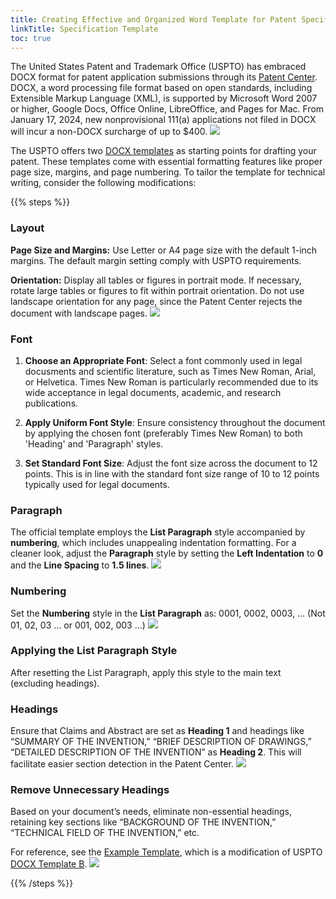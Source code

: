 ```yaml
---
title: Creating Effective and Organized Word Template for Patent Specification
linkTitle: Specification Template
toc: true
---
```


The United States Patent and Trademark Office (USPTO) has embraced DOCX format for patent application submissions through its [Patent Center](https://patentcenter.uspto.gov/). DOCX, a word processing file format based on open standards, including Extensible Markup Language (XML), is supported by Microsoft Word 2007 or higher, Google Docs, Office Online, LibreOffice, and Pages for Mac. From January 17, 2024, new nonprovisional 111(a) applications not filed in DOCX will incur a non-DOCX surcharge of up to $400.
![](/images/docs/uspto_docx.png)

The USPTO offers two [DOCX templates](https://www.uspto.gov/patents/docx) as starting points for drafting your patent. These templates come with essential formatting features like proper page size, margins, and page numbering. To tailor the template for technical writing, consider the following modifications:



{{% steps %}}

### Layout

**Page Size and Margins:** Use Letter or A4 page size with the default 1-inch margins. The default margin setting comply with USPTO requirements.  

**Orientation:** Display all tables or figures in portrait mode. If necessary, rotate large tables or figures to fit within portrait orientation. Do not use landscape orientation for any page, since the Patent Center rejects the document with landscape pages.
![](/images/docs/WordLayout.png)

### Font

1. **Choose an Appropriate Font**: Select a font commonly used in legal docusments and scientific literature, such as Times New Roman, Arial, or Helvetica. Times New Roman is particularly recommended due to its wide acceptance in legal documents, academic, and research publications.

2. **Apply Uniform Font Style**: Ensure consistency throughout the document by applying the chosen font (preferably Times New Roman) to both 'Heading' and 'Paragraph' styles.

3. **Set Standard Font Size**: Adjust the font size across the document to 12 points. This is in line with the standard font size range of 10 to 12 points typically used for legal documents.

### Paragraph

 The official template employs the **List Paragraph** style accompanied by **numbering**, which includes unappealing indentation formatting. For a cleaner look, adjust the **Paragraph** style by setting the **Left Indentation** to **0** and the **Line Spacing** to **1.5 lines**.
![](/images/docs/WordStyle.png)

### Numbering

Set the **Numbering** style in the **List Paragraph** as: 0001, 0002, 0003, … (Not 01, 02, 03 … or 001, 002, 003 …)
![](/images/docs/WordNumbering.png)

### Applying the List Paragraph Style

After resetting the List Paragraph, apply this style to the main text (excluding headings).

### Headings

 Ensure that Claims and Abstract are set as **Heading 1** and headings like “SUMMARY OF THE INVENTION,” “BRIEF DESCRIPTION OF DRAWINGS,” “DETAILED DESCRIPTION OF THE INVENTION” as **Heading 2**. This will facilitate easier section detection in the Patent Center.
 ![](/images/docs/WordHeadings.png)

### Remove Unnecessary Headings

 Based on your document’s needs, eliminate non-essential headings, retaining key sections like “BACKGROUND OF THE INVENTION,” “TECHNICAL FIELD OF THE INVENTION,” etc.

For reference, see the [Example Template](/downloads/DOCX_Template_2_0_revised.docx), which is a modification of USPTO [DOCX Template B](https://www.uspto.gov/sites/default/files/documents/DOCX_Template_2_0.docx).
  ![](/images/docs/WordTemplate.png)

{{% /steps %}}

